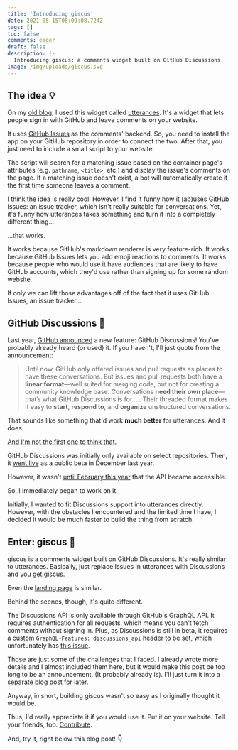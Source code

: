 ```yaml
---
title: 'Introducing giscus'
date: 2021-05-15T08:09:08.724Z
tags: []
toc: false
comments: eager
draft: false
description: |-
  Introducing giscus: a comments widget built on GitHub Discussions.
image: /img/uploads/giscus.svg
---
```


## The idea 💡

On my [old blog][old], I used this widget called [utterances][utterances]. It's
a widget that lets people sign in with GitHub and leave comments on your
website.

It uses [GitHub Issues][issues] as the comments' backend. So, you need to
install the app on your GitHub repository in order to connect the two. After
that, you just need to include a small script to your website.

The script will search for a matching issue based on the container page's
attributes (e.g. `pathname`, `<title>`, etc.) and display the issue's comments
on the page. If a matching issue doesn't exist, a bot will automatically create
it the first time someone leaves a comment.

I think the idea is really cool! However, I find it funny how it (ab)uses
GitHub Issues: an issue tracker, which isn't really suitable for conversations.
Yet, it's funny how utterances takes something and turn it into a completely
different thing...

...that works.

It works because GitHub's markdown renderer is very feature-rich. It works
because GitHub Issues lets you add emoji reactions to comments. It works
because people who would use it have audiences that are likely to have GitHub
accounts, which they'd use rather than signing up for some random website.

If only we can lift those advantages off of the fact that it uses GitHub
Issues, an issue tracker...

## GitHub Discussions 💬

Last year, [GitHub announced][discussions-announcement] a new feature: GitHub
Discussions! You've probably already heard (or used) it. If you haven't, I'll
just quote from the announcement:

> Until now, GitHub only offered issues and pull requests as places to have
> these conversations. But issues and pull requests both have a **linear
> format**—well suited for merging code, but not for creating a community
> knowledge base. Conversations **need their own place**—that’s what GitHub
> Discussions is for. ... Their threaded format makes it easy to **start**,
> **respond to**, and **organize** unstructured conversations.

That sounds like something that'd work **much better** for utterances. And it
does.

[And I'm not the first one to think that.][utterances-issue]

GitHub Discussions was initially only available on select repositories. Then,
it [went live][discussions-live] as a public beta in December last year.

However, it wasn't [until February this year][discussions-api-announcement]
that the API became accessible.

So, I immediately began to work on it.

Initially, I wanted to fit Discussions support into utterances directly.
However, with the obstacles I encountered and the limited time I have, I
decided it would be much faster to build the thing from scratch.

## Enter: giscus 💎

giscus is a comments widget built on GitHub Discussions. It's really
similar to utterances. Basically, just replace Issues in utterances with
Discussions and you get giscus.

Even the [landing page][giscus] is similar.

Behind the scenes, though, it's quite different.

The Discussions API is only available through GitHub's GraphQL API. It requires
authentication for all requests, which means you can't fetch comments without
signing in. Plus, as Discussions is still in beta, it requires a custom
`GraphQL-Features: discussions_api` header to be set, which unfortunately has
[this issue][discussions-cors].

Those are just some of the challenges that I faced. I already wrote more
details and I almost included them here, but it would make this post be too
long to be an announcement. (It probably already is). I'll just turn it into a
separate blog post for later.

Anyway, in short, building giscus wasn't so easy as I originally thought
it would be.

Thus, I'd really appreciate it if you would use it. Put it on your website. Tell your friends, too. [Contribute][giscus-gh].

And, try it, right below this blog post! 👇

[old]: https://blog.laymonage.com
[utterances]: https://utteranc.es
[issues]: https://guides.github.com/features/issues
[discussions-announcement]: https://github.blog/2020-05-06-new-from-satellite-2020-github-codespaces-github-discussions-securing-code-in-private-repositories-and-more/#discussions
[discussions-live]: https://github.blog/changelog/2020-12-08-github-discussions-now-available-as-a-public-beta/
[utterances-issue]: https://github.com/utterance/utterances/issues/324
[discussions-api-announcement]: https://github.com/github/feedback/discussions/43#discussioncomment-399047
[discussions-cors]: https://github.com/github/feedback/discussions/3622
[giscus]: https://giscus.vercel.app
[giscus-gh]: https://github.com/laymonage/giscus
